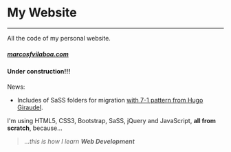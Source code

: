 # My Website
___________________
All the code of my personal website.
##### [_marcosfvilaboa.com_](marcosfvilaboa.com "go to my website")
#### Under construction!!!
News:
- Includes of SaSS folders for migration [with 7-1 pattern from Hugo Giraudel](http://www.sitepoint.com/architecture-sass-project/ "7-1 pattern from Hugo Giraudel in SitePoint").

I'm using HTML5, CSS3, Bootstrap, SaSS, jQuery and JavaScript, **all from scratch**, because...
> ..._this is how I learn **Web Development**_

